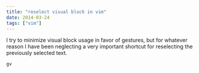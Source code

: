 ```yaml
---
title: "reselect visual block in vim"
date: 2014-03-24
tags: ["vim"]
---
```


I try to minimize visual block usage in favor of gestures, but for whatever
reason I have been neglecting a very important shortcut for reselecting the
previously selected text.

```txt
gv
```
